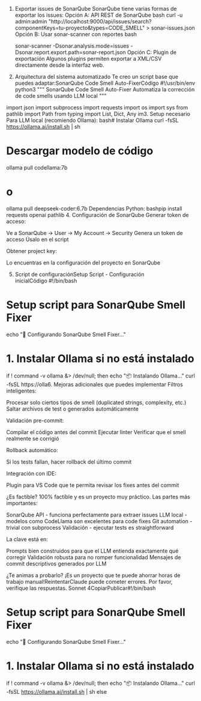 1. Exportar issues de SonarQube
   SonarQube tiene varias formas de exportar los issues:
   Opción A: API REST de SonarQube
   bash
        curl -u admin:admin "http://localhost:9000/api/issues/search?componentKeys=tu-proyecto&types=CODE_SMELL" > sonar-issues.json
   Opción B: Usar sonar-scanner con reportes
   bash

      sonar-scanner -Dsonar.analysis.mode=issues -Dsonar.report.export.path=sonar-report.json
    Opción C: Plugin de exportación
      Algunos plugins permiten exportar a XML/CSV directamente desde la interfaz web.
2. Arquitectura del sistema automatizado
   Te creo un script base que puedes adaptar:SonarQube Code Smell Auto-FixerCódigo #!/usr/bin/env python3
   """
   SonarQube Code Smell Auto-Fixer
   Automatiza la corrección de code smells usando LLM local
   """

import json
import subprocess
import requests
import os
import sys
from pathlib import Path
from typing import List, Dict, Any
im3. Setup necesario
Para LLM local (recomiendo Ollama):
bash# Instalar Ollama
curl -fsSL https://ollama.ai/install.sh | sh

# Descargar modelo de código
ollama pull codellama:7b
# o
ollama pull deepseek-coder:6.7b
Dependencias Python:
bashpip install requests openai pathlib
4. Configuración de SonarQube
   Generar token de acceso:

Ve a SonarQube → User → My Account → Security
Genera un token de acceso
Úsalo en el script

Obtener project key:

Lo encuentras en la configuración del proyecto en SonarQube

5. Script de configuraciónSetup Script - Configuración inicialCódigo #!/bin/bash
# Setup script para SonarQube Smell Fixer

echo "🚀 Configurando SonarQube Smell Fixer..."

# 1. Instalar Ollama si no está instalado
if ! command -v ollama &> /dev/null; then
echo "📦 Instalando Ollama..."
curl -fsSL https://olla6. Mejoras adicionales que puedes implementar
Filtros inteligentes:

Procesar solo ciertos tipos de smell (duplicated strings, complexity, etc.)
Saltar archivos de test o generados automáticamente

Validación pre-commit:

Compilar el código antes del commit
Ejecutar linter
Verificar que el smell realmente se corrigió

Rollback automático:

Si los tests fallan, hacer rollback del último commit

Integración con IDE:

Plugin para VS Code que te permita revisar los fixes antes del commit

¿Es factible?
100% factible y es un proyecto muy práctico. Las partes más importantes:

SonarQube API - funciona perfectamente para extraer issues
LLM local - modelos como CodeLlama son excelentes para code fixes
Git automation - trivial con subprocess
Validación - ejecutar tests es straightforward

La clave está en:

Prompts bien construidos para que el LLM entienda exactamente qué corregir
Validación robusta para no romper funcionalidad
Mensajes de commit descriptivos generados por LLM

¿Te animas a probarlo? ¡Es un proyecto que te puede ahorrar horas de trabajo manual!ReintentarClaude puede cometer errores. Por favor, verifique las respuestas. Sonnet 4CopiarPublicar#!/bin/bash
# Setup script para SonarQube Smell Fixer

echo "🚀 Configurando SonarQube Smell Fixer..."

# 1. Instalar Ollama si no está instalado
if ! command -v ollama &> /dev/null; then
echo "📦 Instalando Ollama..."
curl -fsSL https://ollama.ai/install.sh | sh
else
